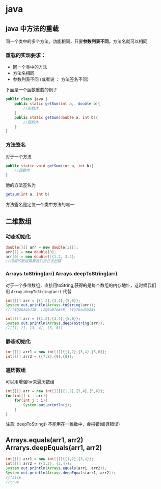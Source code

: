 # java 

## java 中方法的重载

同一个类中的多个方法，功能相同，只要**参数列表不同**，方法名就可以相同

### 重载的实现要求：

- 同一个类中的方法
- 方法名相同
- 参数列表不同 (或者说 ： 方法签名不同）

下面是一个函数重载的例子

```java
public class java {
    public static getSum(int a,. double b){
        //函数体
    }
    public static getSum(double a, int b){
        //函数体
    }
}
```

### 方法签名

对于一个方法

```java
public static void getSum(int a, int b){
    //函数体
}
```

他的方法签名为

```java
getsum(int a, int b)
```

方法签名是定位一个类中方法的唯一


## 二维数组

### 动态初始化

```java
double[][] arr = new double[3][];
arr[1] = new double[3];
arr[0] = new double[]{1.2, 3.4};
//内层的数组需要我们自己去创建
```

### Arrays.toString(arr) Arrays.deepToString(arr)

对于一个多维数组，直接用toString,获得的是每个数组的内存地址，这时候我们用 ```Array.deepToString(arr)``` 代替

```java
int[][] arr = {{1,2},{3,4},{5,6}};
System.out.println(Arrays.toString(arr));
//[[I@2626b418, [I@5a07e868, [I@76ed5528]
```

```java
int[][] arr = {{1,2},{3,4},{5,6}};
System.out.println(Arrays.deepToString(arr));
//[[1, 2], [3, 4], [5, 6]]
```

### 静态初始化

```java
int[][] arr1 = new int[][]{{1,2},{3,4},{5,6}};
int[][] arr2 = {{7,8},{9},{0}};
```

### 遍历数组

可以用增强for来遍历数组

```java
int[][] arr = new int[][]{{1,2},{3,4},{5,6}};
for(int[] i : arr){
    for(int j : i){
        System.out.println(j);
    }
}
```

注意: deepToString() 不能用在一维数中，会报错(编译错误)

## Arrays.equals(arr1, arr2) Arrarys.deepEquals(arr1, arr2)

```java
int[][] arr1 = new int[][]{{1,2},{3,4}};
int[][] arr2 = {{1,2}, {3,4}};
System.out.println(Arrays.equals(arr1, arr2));
System.out.println(Arrays.deepEquals(arr1, arr2));
//false
//true
```